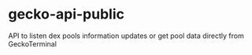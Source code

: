 # gecko-api-public
API to listen dex pools information updates or get pool data directly from GeckoTerminal

